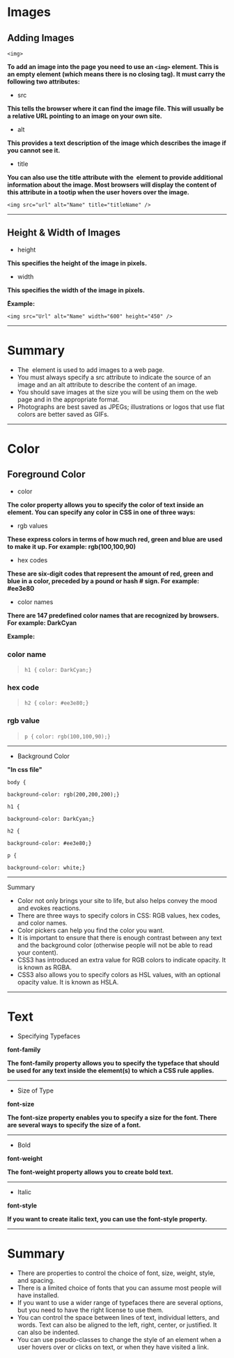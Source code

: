 # Images

## Adding Images

`<img>` 

**To add an image into the page you need to use an `<img>` element. This is an empty element (which means there is no closing tag). It must carry the following two attributes:**


- src

**This tells the browser where it can find the image file. This will usually be a relative URL pointing to an image on your own site.**

- alt

**This provides a text description of the image which describes the image if you cannot see it.**

- title

**You can also use the title attribute with the <img> element to provide additional information about the image. Most browsers will display the content of this attribute in a tootip when the user hovers over the image.**


`<img src="url" alt="Name" title="titleName" />`

***

## Height & Width of Images

- height

**This specifies the height of the image in pixels.**

- width

**This specifies the width of the image in pixels.**

**ُExample:**

`<img src="Url" alt="Name" width="600" height="450" />`

***

# Summary

* The <img> element is used to add images to a web page.
* You must always specify a src attribute to indicate the source of an image and an alt attribute to describe the content of an image.
* You should save images at the size you will be using them on the web page and in the appropriate format.
* Photographs are best saved as JPEGs; illustrations or logos that use flat colors are better saved as GIFs.

***

# Color

## Foreground Color

- color

**The color property allows you to specify the color of text inside an element. You can specify any color in CSS in one of three ways:**

- rgb values

**These express colors in terms of how much red, green and blue are used to make it up. For example: rgb(100,100,90)**

- hex codes

**These are six-digit codes that represent the amount of red, green and blue in a color, preceded by a pound or hash # sign. For example: #ee3e80**

- color names

**There are 147 predefined color names that are recognized by browsers. For example: DarkCyan**

**Example:**

### color name

> `h1 {`
> `color: DarkCyan;}`

### hex code

> `h2 {`
> `color: #ee3e80;}`

### rgb value

> `p {`
> `color: rgb(100,100,90);}`


***

* Background Color

**"In css file"**

`body {`

`background-color: rgb(200,200,200);}`

`h1 {`

`background-color: DarkCyan;}`

`h2 {`

`background-color: #ee3e80;}`

`p {`

`background-color: white;}`

***

Summary

* Color not only brings your site to life, but also helps convey the mood and evokes reactions.
* There are three ways to specify colors in CSS: RGB values, hex codes, and color names.
* Color pickers can help you find the color you want.
* It is important to ensure that there is enough contrast between any text and the background color (otherwise people will not be able to read your content).
* CSS3 has introduced an extra value for RGB colors to indicate opacity. It is known as RGBA.
* CSS3 also allows you to specify colors as HSL values, with an optional opacity value. It is known as HSLA.

***

# Text


* Specifying Typefaces

**font-family**

**The font-family property allows you to specify the typeface that should be used for any text inside the element(s) to which a CSS rule applies.**

***


* Size of Type

**font-size**

**The font-size property enables you to specify a size for the font. There are several ways to specify the size of a font.**

***

* Bold

**font-weight**

**The font-weight property allows you to create bold text.**

***

- Italic

**font-style**

**If you want to create italic text, you can use the font-style property.**

***

# Summary

* There are properties to control the choice of font, size, weight, style, and spacing.
* There is a limited choice of fonts that you can assume most people will have installed.
* If you want to use a wider range of typefaces there are several options, but you need to have the right license to use them.
* You can control the space between lines of text, individual letters, and words. Text can also be aligned to the left, right, center, or justified. It can also be indented.
* You can use pseudo-classes to change the style of an element when a user hovers over or clicks on text, or when they have visited a link.
